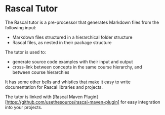 # Rascal Tutor

The Rascal tutor is a pre-processor that generates Markdown files from the following input:
* Markdown files structured in a hierarchical folder structure
* Rascal files, as nested in their package structure

The tutor is used to:
* generate source code examples with their input and output
* cross-link between concepts in the same course hierarchy, and between course hierarchies

It has some other bells and whistles that make it easy to write documentation
for Rascal libraries and projects. 

The tutor is linked with [Rascal Maven Plugin][https://github.com/usethesource/rascal-maven-plugin]
for easy integration into your projects.
